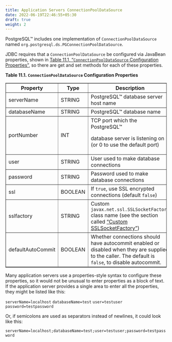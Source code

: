 ```yaml
---
title: Application Servers ConnectionPoolDataSource
date: 2022-06-19T22:46:55+05:30
draft: true
weight: 2
---
```


PostgreSQL™ includes one implementation of `ConnectionPoolDataSource` named
`org.postgresql.ds.PGConnectionPoolDataSource`.

JDBC requires that a `ConnectionPoolDataSource` be configured via JavaBean
properties, shown in [Table 11.1, “`ConnectionPoolDataSource` Configuration Properties”](ds-cpds.html#ds-cpds-props),
so there are get and set methods for each of these properties.

<a name="ds-cpds-props"></a>
**Table 11.1. `ConnectionPoolDataSource` Configuration Properties**

<table summary="ConnectionPoolDataSource Configuration Properties" class="CALSTABLE" border="1">
  <tr>
    <th>Property</th>
    <th>Type</th>
    <th>Description</th>
  </tr>
  <tbody>
    <tr>
      <td>serverName</td>
      <td>STRING</td>
      <td>PostgreSQL™ database server
host name</td>
    </tr>
    <tr>
      <td>databaseName</td>
      <td>STRING</td>
      <td>PostgreSQL™ database name</td>
    </tr>
    <tr>
      <td>portNumber</td>
      <td>INT</td>
      <td> TCP port which the PostgreSQL™

database server is listening on (or 0 to use the default port) </td>
    </tr>
    <tr>
      <td>user</td>
      <td>STRING</td>
      <td>User used to make database connections</td>
    </tr>
    <tr>
      <td>password</td>
      <td>STRING</td>
      <td>Password used to make database connections</td>
    </tr>
    <tr>
      <td>ssl</td>
      <td>BOOLEAN</td>
      <td> If `true`, use SSL encrypted
connections (default `false`) </td>
    </tr>
    <tr>
      <td>sslfactory</td>
      <td>STRING</td>
      <td> Custom `javax.net.ssl.SSLSocketFactory`
class name (see the section called [“Custom
SSLSocketFactory”](ssl-factory.html)) </td>
    </tr>
    <tr>
      <td>defaultAutoCommit</td>
      <td>BOOLEAN</td>
      <td> Whether connections should have autocommit enabled or
disabled when they are supplied to the caller. The default is `false`, to disable autocommit. </td>
    </tr>
  </tbody>
</table>

Many application servers use a properties-style syntax to configure these
properties, so it would not be unusual to enter properties as a block of text.
If the application server provides a single area to enter all the properties,
they might be listed like this:

`serverName=localhost`
`databaseName=test`
`user=testuser`
`password=testpassword`

Or, if semicolons are used as separators instead of newlines, it could look like
this:

`serverName=localhost;databaseName=test;user=testuser;password=testpassword`
